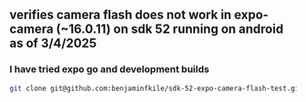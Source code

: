 ## verifies camera flash does not work in expo-camera (~16.0.11) on sdk 52 running on android as of 3/4/2025

### I have tried expo go and development builds

```bash
git clone git@github.com:benjaminfkile/sdk-52-expo-camera-flash-test.git && cd sdk-52-expo-camera-flash-test && npm i && npx expo start
```